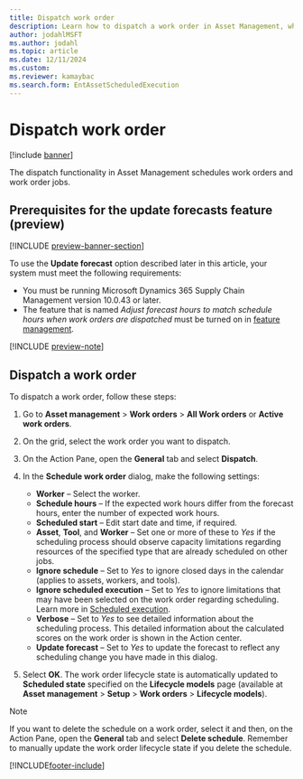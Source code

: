 ```yaml
---
title: Dispatch work order
description: Learn how to dispatch a work order in Asset Management, which schedules work orders and work order jobs, including a step-by-step process.
author: jodahlMSFT
ms.author: jodahl
ms.topic: article
ms.date: 12/11/2024
ms.custom:
ms.reviewer: kamaybac
ms.search.form: EntAssetScheduledExecution 
---
```


# Dispatch work order

[!include [banner](../../includes/banner.md)]

The dispatch functionality in Asset Management schedules work orders and work order jobs.

## Prerequisites for the update forecasts feature (preview)

[!INCLUDE [preview-banner-section](~/../shared-content/shared/preview-includes/preview-banner-section.md)]
<!-- KFM: Preview until 10.0.43 GA -->

To use the **Update forecast** option described later in this article, your system must meet the following requirements:

- You must be running Microsoft Dynamics 365 Supply Chain Management version 10.0.43 or later.
- The feature that is named *Adjust forecast hours to match schedule hours when work orders are dispatched* must be turned on in [feature management](../../fin-ops-core/fin-ops/get-started/feature-management/feature-management-overview.md).

[!INCLUDE [preview-note](~/../shared-content/shared/preview-includes/preview-note-d365.md)]

## Dispatch a work order

To dispatch a work order, follow these steps:

1. Go to **Asset management** \> **Work orders** \> **All Work orders** or **Active work orders**.
1. On the grid, select the work order you want to dispatch.
1. On the Action Pane, open the **General** tab and select **Dispatch**.
1. In the **Schedule work order** dialog, make the following settings:
    - **Worker** – Select the worker.
    - **Schedule hours** – If the expected work hours differ from the forecast hours, enter the number of expected work hours.
    - **Scheduled start** – Edit start date and time, if required.
    - **Asset**, **Tool**, and **Worker** – Set one or more of these to *Yes* if the scheduling process should observe capacity limitations regarding resources of the specified type that are already scheduled on other jobs.
    - **Ignore schedule** – Set to *Yes* to ignore closed days in the calendar (applies to assets, workers, and tools).
    - **Ignore scheduled execution** – Set to *Yes* to ignore limitations that may have been selected on the work order regarding scheduling. Learn more in [Scheduled execution](../setup-for-work-orders/scheduled-execution.md).
    - **Verbose** – Set to *Yes* to see detailed information about the scheduling process. This detailed information about the calculated scores on the work order is shown in the Action center.
    - **Update forecast** – Set to *Yes* to update the forecast to reflect any scheduling change you have made in this dialog.

1. Select **OK**. The work order lifecycle state is automatically updated to **Scheduled state** specified on the **Lifecycle models** page (available at **Asset management** \> **Setup** \> **Work orders** \> **Lifecycle models**).

> [!NOTE]
> If you want to delete the schedule on a work order, select it and then, on the Action Pane, open the **General** tab and select **Delete schedule**. Remember to manually update the work order lifecycle state if you delete the schedule.

[!INCLUDE[footer-include](../../../includes/footer-banner.md)]
